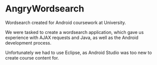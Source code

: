 # AngryWordsearch
Wordsearch created for Android coursework at University.

We were tasked to create a wordsearch application, which gave us experience with AJAX requests and Java, as well as the Android development process.

Unfortunately we had to use Eclipse, as Android Studio was too new to create course content for.
